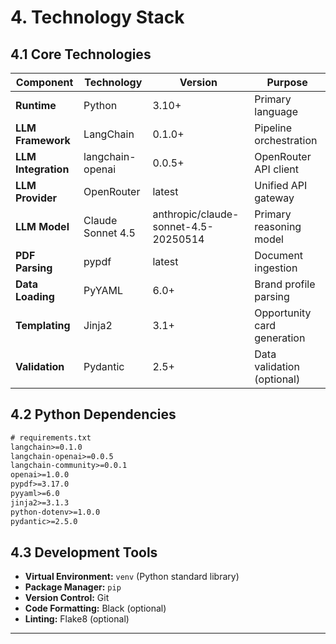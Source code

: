 # 4. Technology Stack

## 4.1 Core Technologies

| Component | Technology | Version | Purpose |
|-----------|-----------|---------|---------|
| **Runtime** | Python | 3.10+ | Primary language |
| **LLM Framework** | LangChain | 0.1.0+ | Pipeline orchestration |
| **LLM Integration** | langchain-openai | 0.0.5+ | OpenRouter API client |
| **LLM Provider** | OpenRouter | latest | Unified API gateway |
| **LLM Model** | Claude Sonnet 4.5 | anthropic/claude-sonnet-4.5-20250514 | Primary reasoning model |
| **PDF Parsing** | pypdf | latest | Document ingestion |
| **Data Loading** | PyYAML | 6.0+ | Brand profile parsing |
| **Templating** | Jinja2 | 3.1+ | Opportunity card generation |
| **Validation** | Pydantic | 2.5+ | Data validation (optional) |

## 4.2 Python Dependencies

```txt
# requirements.txt
langchain>=0.1.0
langchain-openai>=0.0.5
langchain-community>=0.0.1
openai>=1.0.0
pypdf>=3.17.0
pyyaml>=6.0
jinja2>=3.1.3
python-dotenv>=1.0.0
pydantic>=2.5.0
```

## 4.3 Development Tools

- **Virtual Environment:** `venv` (Python standard library)
- **Package Manager:** `pip`
- **Version Control:** Git
- **Code Formatting:** Black (optional)
- **Linting:** Flake8 (optional)

---
